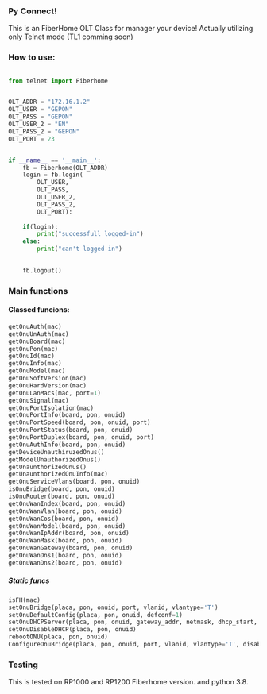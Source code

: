 ### Py Connect!
This is an FiberHome OLT Class for manager your device! Actually utilizing only Telnet mode (TL1 comming soon)


### How to use:
```python

from telnet import Fiberhome


OLT_ADDR = "172.16.1.2"
OLT_USER = "GEPON"
OLT_PASS = "GEPON"
OLT_USER_2 = "EN"
OLT_PASS_2 = "GEPON"
OLT_PORT = 23


if __name__ == '__main__':
    fb = Fiberhome(OLT_ADDR)
    login = fb.login(
        OLT_USER, 
        OLT_PASS, 
        OLT_USER_2, 
        OLT_PASS_2, 
        OLT_PORT): 
    
    if(login):
        print("successfull logged-in")
    else:
        print("can't logged-in")
    

    fb.logout()
```


### Main functions
#### Classed funcions:
```python
getOnuAuth(mac)
getOnuUnAuth(mac)
getOnuBoard(mac)
getOnuPon(mac)
getOnuId(mac)
getOnuInfo(mac)
getOnuModel(mac)
getOnuSoftVersion(mac)
getOnuHardVersion(mac)
getOnuLanMacs(mac, port=1)
getOnuSignal(mac)
getOnuPortIsolation(mac)
getOnuPortInfo(board, pon, onuid)
getOnuPortSpeed(board, pon, onuid, port)
getOnuPortStatus(board, pon, onuid)
getOnuPortDuplex(board, pon, onuid, port)
getOnuAuthInfo(board, pon, onuid)
getDeviceUnauthiruzedOnus()
getModelUnauthorizedOnus()
getUnaunthorizedOnus()
getUnaunthorizedOnuInfo(mac)
getOnuServiceVlans(board, pon, onuid)
isOnuBridge(board, pon, onuid)
isOnuRouter(board, pon, onuid)
getOnuWanIndex(board, pon, onuid)
getOnuWanVlan(board, pon, onuid)
getOnuWanCos(board, pon, onuid)
getOnuWanModel(board, pon, onuid)
getOnuWanIpAddr(board, pon, onuid)
getOnuWanMask(board, pon, onuid)
getOnuWanGateway(board, pon, onuid)
getOnuWanDns1(board, pon, onuid)
getOnuWanDns2(board, pon, onuid)
```

##### Static funcs
```python
isFH(mac)
setOnuBridge(placa, pon, onuid, port, vlanid, vlantype='T')
setOnuDefaultConfig(placa, pon, onuid, defconf=1)
setOnuDHCPServer(placa, pon, onuid, gateway_addr, netmask, dhcp_start, dhcp_end, dns1, dns2,  enabled="enable", lease=1, type='pc'):
setOnuDisableDHCP(placa, pon, onuid)
rebootONU(placa, pon, onuid)
ConfigureOnuBridge(placa, pon, onuid, port, vlanid, vlantype='T', disabledhcp=True)
```



### Testing
This is tested on RP1000 and RP1200  Fiberhome version. and python 3.8.